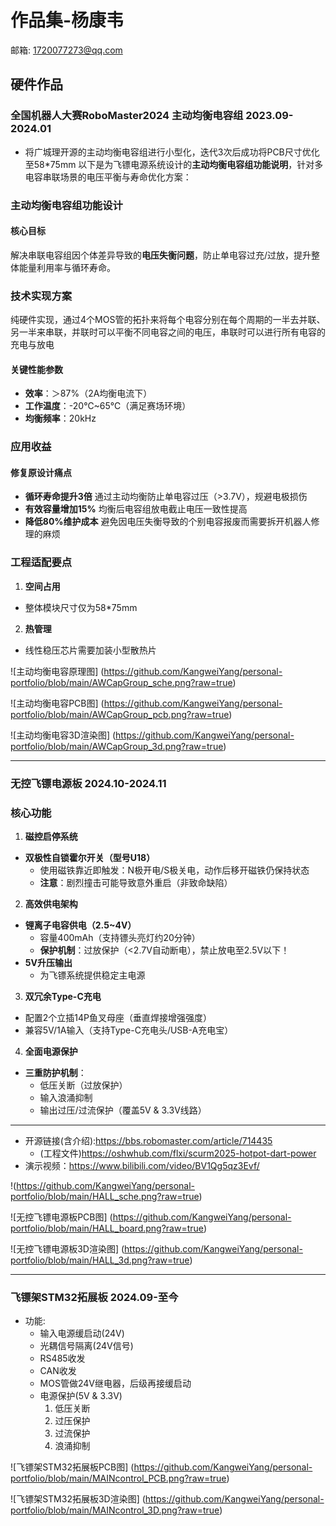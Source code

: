 # 作品集-杨康韦

邮箱: [1720077273@qq.com](mailto:1720077273@qq.com)

## 硬件作品

### 全国机器⼈⼤赛RoboMaster2024 主动均衡电容组 2023.09-2024.01

* 将⼴城理开源的主动均衡电容组进⾏⼩型化，迭代3次后成功将PCB尺⼨优化⾄58*75mm 以下是为飞镖电源系统设计的**主动均衡电容组功能说明**，针对多电容串联场景的电压平衡与寿命优化方案：


### **主动均衡电容组功能设计**

#### **核心目标**

解决串联电容组因个体差异导致的**电压失衡问题**，防止单电容过充/过放，提升整体能量利用率与循环寿命。


### **技术实现方案**

纯硬件实现，通过4个MOS管的拓扑来将每个电容分别在每个周期的一半去并联、另一半来串联，并联时可以平衡不同电容之间的电压，串联时可以进行所有电容的充电与放电

#### **关键性能参数**

* **效率**：＞87%（2A均衡电流下）
* **工作温度**：-20℃~65℃（满足赛场环境）
* **均衡频率**：20kHz

### **应用收益**

#### **修复原设计痛点**

* **循环寿命提升3倍**
通过主动均衡防止单电容过压（>3.7V），规避电极损伤
* **有效容量增加15%**
均衡后电容组放电截止电压一致性提高
* **降低80%维护成本**
避免因电压失衡导致的个别电容报废而需要拆开机器人修理的麻烦

### **工程适配要点**

1. **空间占用**
  * 整体模块尺寸仅为58*75mm
2. **热管理**
  * 线性稳压芯片需要加装小型散热片

![主动均衡电容原理图] (https://github.com/KangweiYang/personal-portfolio/blob/main/AWCapGroup_sche.png?raw=true)

![主动均衡电容PCB图] (https://github.com/KangweiYang/personal-portfolio/blob/main/AWCapGroup_pcb.png?raw=true)

![主动均衡电容3D渲染图] (https://github.com/KangweiYang/personal-portfolio/blob/main/AWCapGroup_3d.png?raw=true)


---
### 无控飞镖电源板 2024.10-2024.11

### **核心功能**

1. **磁控启停系统**
  * **双极性自锁霍尔开关（型号U18）**
    * 使用磁铁靠近即触发：N极开电/S极关电，动作后移开磁铁仍保持状态
    * **注意**：剧烈撞击可能导致意外重启（非致命缺陷）
2. **高效供电架构**
  * **锂离子电容供电（2.5~4V）**
    * 容量400mAh（支持镖头亮灯约20分钟）
    * **保护机制**：过放保护（<2.7V自动断电），禁止放电至2.5V以下！
  * **5V升压输出**
    * 为飞镖系统提供稳定主电源
3. **双冗余Type-C充电**
  * 配置2个立插14P鱼叉母座（垂直焊接增强强度）
  * 兼容5V/1A输入（支持Type-C充电头/USB-A充电宝）
4. **全面电源保护**
  * **三重防护机制**：
    * 低压关断（过放保护）
    * 输入浪涌抑制
    * 输出过压/过流保护（覆盖5V & 3.3V线路）

---

* 开源链接(含介绍):https://bbs.robomaster.com/article/714435
  * (工程文件)https://oshwhub.com/flxi/scurm2025-hotpot-dart-power
* 演示视频：https://www.bilibili.com/video/BV1Qg5qz3Evf/

  
!(https://github.com/KangweiYang/personal-portfolio/blob/main/HALL_sche.png?raw=true)

![无控飞镖电源板PCB图] (https://github.com/KangweiYang/personal-portfolio/blob/main/HALL_board.png?raw=true)

![无控飞镖电源板3D渲染图] (https://github.com/KangweiYang/personal-portfolio/blob/main/HALL_3d.png?raw=true)

---
### 飞镖架STM32拓展板 2024.09-至今

* 功能:
  * 输入电源缓启动(24V)
  * 光耦信号隔离(24V信号)
  * RS485收发
  * CAN收发
  * MOS管做24V继电器，后级再接缓启动
  * 电源保护(5V & 3.3V)
    1. 低压关断
    2. 过压保护
    3. 过流保护
    4. 浪涌抑制

![飞镖架STM32拓展板PCB图] (https://github.com/KangweiYang/personal-portfolio/blob/main/MAINcontrol_PCB.png?raw=true)

![飞镖架STM32拓展板3D渲染图] (https://github.com/KangweiYang/personal-portfolio/blob/main/MAINcontrol_3D.png?raw=true)

